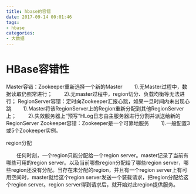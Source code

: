 ```yaml
---
title: hbase的容错
date: 2017-09-14 00:01:46
tags:
- hbase
categories:
- 大数据
---
```


# HBase容错性

Master容错：Zookeeper重新选择一个新的Master
　　1).无Master过程中，数据读取仍照常进行；
　　2).无master过程中，region切分、负载均衡等无法进行；
RegionServer容错：定时向Zookeeper汇报心跳，如果一旦时间内未出现心跳
　　1).Master将该RegionServer上的Region重新分配到其他RegionServer上；
　　2).失效服务器上“预写”HLog日志由主服务器进行分割并派送给新的RegionServer
Zookeeper容错：Zookeeper是一个可靠地服务
　　1).一般配置3或5个Zookeeper实例。



region分配

　　任何时刻，一个region只能分配给一个region server。master记录了当前有哪些可用的region server。以及当前哪些region分配给了哪些region server，哪些region还没有分配。当存在未分配的region，并且有一个region server上有可用空间时，master就给这个region server发送一个装载请求，把region分配给这个region server。region server得到请求后，就开始对此region提供服务。